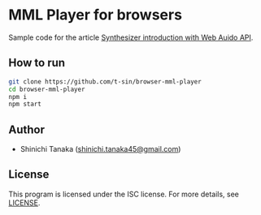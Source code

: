 # MML Player for browsers

Sample code for the article [Synthesizer introduction with Web Auido API]().

## How to run

```sh
git clone https://github.com/t-sin/browser-mml-player
cd browser-mml-player
npm i
npm start
```

## Author

- Shinichi Tanaka (<shinichi.tanaka45@gmail.com>)

## License

This program is licensed under the ISC license.
For more details, see [LICENSE](LICENSE).
